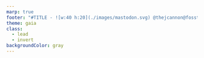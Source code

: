 ```yaml
---
marp: true
footer: "#TITLE - ![w:40 h:20](./images/mastodon.svg) @thejcannon@fosstodon.org "
theme: gaia
class:
  - lead
  - invert
backgroundColor: gray
---
```


<!--

As little Leio Python was tucked in his bed,
"Mommy, how are objects made?" is what he said.

"Well..." said his mommy, that's not so easy to say,
How would you answer that question that day?

She thought for a moment on her answer, the result,
and wanted to start with "consenting adults",
but nuance is often lost on the young,
so that's wasn't something that rolled off her tongue.

"Well, it first takes a class", is what rolled off of it,
"Oh I know!" said young Leio, "it's `__init__`".
"Not quite" hissed his mother, as her tongue flicked and twisted,
"it participates, of course, but `self` already existed!"

"oh, huh" said the snakelet, "i guess that's true,
so who made the object all fresh and brand new?"
"Hush", said Momma, "and I'll tell it to you
that object was came from by the classes' `__new__`".




-->
